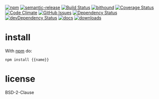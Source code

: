 [![npm](https://img.shields.io/npm/v/{{name}}.svg)](https://www.npmjs.com/package/{{name}})
[![semantic-release](https://img.shields.io/badge/%20%20%F0%9F%93%A6%F0%9F%9A%80-semantic--release-e10079.svg)](https://github.com/Kronos-Integration/{{name}})
[![Build Status](https://secure.travis-ci.org/Kronos-Integration/{{name}}.png)](http://travis-ci.org/Kronos-Integration/{{name}})
[![bithound](https://www.bithound.io/github/Kronos-Integration/{{name}}/badges/score.svg)](https://www.bithound.io/github/Kronos-Integration/{{name}})
[![Coverage Status](https://coveralls.io/repos/Kronos-Integration/{{name}}/badge.svg)](https://coveralls.io/r/Kronos-Integration/{{name}})
[![Code Climate](https://codeclimate.com/github/Kronos-Integration/{{name}}/badges/gpa.svg)](https://codeclimate.com/github/Kronos-Integration/{{name}})
[![GitHub Issues](https://img.shields.io/github/issues/Kronos-Integration/{{name}}.svg?style=flat-square)](https://github.com/Kronos-Integration/{{name}}/issues)
[![Dependency Status](https://david-dm.org/Kronos-Integration/{{name}}.svg)](https://david-dm.org/Kronos-Integration/{{name}})
[![devDependency Status](https://david-dm.org/Kronos-Integration/{{name}}/dev-status.svg)](https://david-dm.org/Kronos-Integration/{{name}}#info=devDependencies)
[![docs](http://inch-ci.org/github/Kronos-Integration/{{name}}.svg?branch=master)](http://inch-ci.org/github/Kronos-Integration/{{name}})
[![downloads](http://img.shields.io/npm/dm/{{name}}.svg?style=flat-square)](https://npmjs.org/package/{{name}})

install
=======

With [npm](http://npmjs.org) do:

```shell
npm install {{name}}
```

license
=======

BSD-2-Clause
